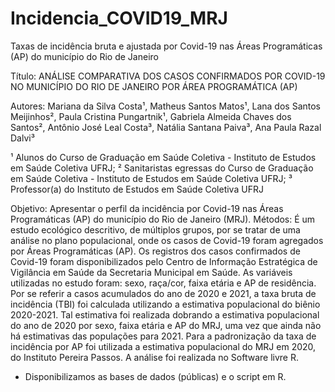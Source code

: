 # Incidencia_COVID19_MRJ

Taxas de incidência bruta e ajustada por Covid-19 nas Áreas Programáticas (AP) do município do Rio de Janeiro

Título: ANÁLISE COMPARATIVA DOS CASOS CONFIRMADOS POR COVID-19 NO MUNICÍPIO DO RIO DE JANEIRO POR ÁREA PROGRAMÁTICA (AP)

Autores: Mariana da Silva Costa¹, Matheus Santos Matos¹, Lana dos Santos Meijinhos², Paula Cristina Pungartnik¹, Gabriela Almeida Chaves dos Santos²,
Antônio José Leal Costa³, Natália Santana Paiva³, Ana Paula Razal Dalvi³

¹ Alunos do Curso de Graduação em Saúde Coletiva - Instituto de Estudos em Saúde Coletiva UFRJ; ² Sanitaristas egressas do Curso de Graduação em Saúde Coletiva - Instituto de Estudos em Saúde Coletiva UFRJ; ³ Professor(a) do Instituto de Estudos em Saúde Coletiva UFRJ 

Objetivo: Apresentar o perfil da incidência por Covid-19 nas Áreas Programáticas (AP) do município do Rio de Janeiro (MRJ). 
Métodos: É um estudo ecológico descritivo, de múltiplos grupos, por se tratar de uma análise no plano populacional, onde os casos de Covid-19 
foram agregados por Áreas Programáticas (AP). Os registros dos casos confirmados de Covid-19 foram disponibilizados pelo Centro de Informação 
Estratégica de Vigilância em Saúde da Secretaria Municipal em Saúde. As variáveis utilizadas no estudo foram: sexo, raça/cor, faixa etária e AP de residência. 
Por se referir a casos acumulados do ano de 2020 e 2021, a taxa bruta de incidência (TBI) foi calculada utilizando a estimativa populacional do biênio 2020-2021. 
Tal estimativa foi realizada dobrando a estimativa populacional do ano de 2020 por sexo, faixa etária e AP do MRJ, uma vez que ainda não há estimativas das populações para 2021.
Para a  padronização da taxa de incidência por AP foi utilizada a estimativa populacional do MRJ em 2020, do Instituto Pereira Passos. A análise foi realizada 
no Software livre R.  

- Disponibilizamos as bases de dados (públicas) e o script em R.
